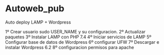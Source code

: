 # Autoweb_pub
Auto deploy LAMP + Wordpress 

1º Crear usuario sudo USER_NAME y su configuracion.
2º Actualizar paquetes
3º Instalar LAMP con PHP 7.4
4º Iniciar servicios de LAMP
5º Configurar base de datos de Wordpress
6º configurar UFW
7º Descargar e instalar Wordpress 6.2
8º configuracion permisos para apache
